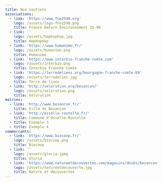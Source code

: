 ```yaml
---
title: Nos soutiens
associations:
  - link: 'https://www.fne2590.org'
    logo: /assets/logo-fne2590.png
    title: France Nature Environnement 25-90
  - link: ''
    logo: /assets/hophophop.jpg
    title: HopHopHop
  - link: 'https://www.humanimo.fr/'
    logo: /assets/humanimo.png
    title: Humanimo
  - link: 'https://www.interbio-franche-comte.com'
    logo: /assets/interbio.png
    title: Interbio Franche-Comté
  - link: 'https://terredeliens.org/bourgogne-franche-comte-69'
    logo: /assets/terredelien.jpg
    title: Terre de liens
  - link: 'http://velorution.org/besancon/'
    logo: /assets/velorution.png
    title: Vélorution
mairies:
  - link: 'http://www.besancon.fr/'
    title: Ville de Besançon
  - link: 'http://osselle-routelle.fr/'
    title: Commune d'Osselle-Routelle
  - title: Exemple 3
  - title: Exemple 4
commercants:
  - link: 'https://www.biocoop.fr/'
    logo: /assets/biocoop.png
    title: Biocoop
  - link: ''
    logo: /assets/gloria.jpeg
    title: Gloria
  - link: 'https://www.natureetdecouvertes.com/magasins/doubs/besancon'
    logo: /assets/natureetdecouverte.jpg
    title: Nature et découvertes
---
```


